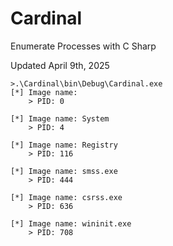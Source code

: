 # Cardinal

Enumerate Processes with C Sharp

Updated April 9th, 2025


```
>.\Cardinal\bin\Debug\Cardinal.exe
[*] Image name:
    > PID: 0

[*] Image name: System
    > PID: 4

[*] Image name: Registry
    > PID: 116

[*] Image name: smss.exe
    > PID: 444

[*] Image name: csrss.exe
    > PID: 636

[*] Image name: wininit.exe
    > PID: 708
```
